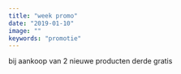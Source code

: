```yaml
---
title: "week promo"
date: "2019-01-10"
image: ""
keywords: "promotie"
---
```


bij aankoop van 2 nieuwe producten derde gratis
